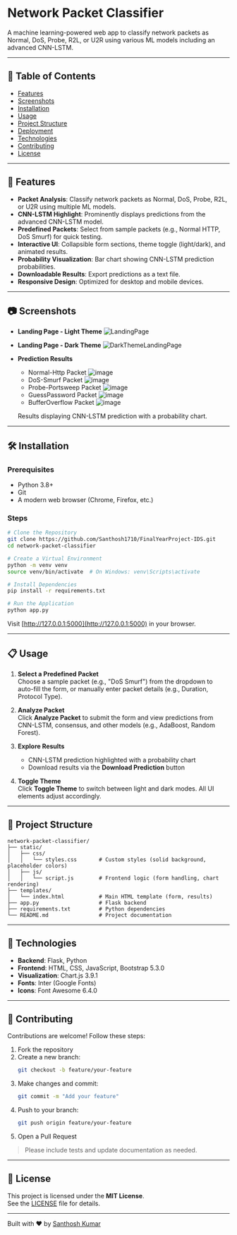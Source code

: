 # Network Packet Classifier

A machine learning-powered web app to classify network packets as Normal, DoS, Probe, R2L, or U2R using various ML models including an advanced CNN-LSTM.

---

## 📑 Table of Contents

- [Features](#features)  
- [Screenshots](#screenshots)  
- [Installation](#installation)  
- [Usage](#usage)  
- [Project Structure](#project-structure)  
- [Deployment](#deployment)  
- [Technologies](#technologies)  
- [Contributing](#contributing)  
- [License](#license)

---

## 🚀 Features

- **Packet Analysis**: Classify network packets as Normal, DoS, Probe, R2L, or U2R using multiple ML models.
- **CNN-LSTM Highlight**: Prominently displays predictions from the advanced CNN-LSTM model.
- **Predefined Packets**: Select from sample packets (e.g., Normal HTTP, DoS Smurf) for quick testing.
- **Interactive UI**: Collapsible form sections, theme toggle (light/dark), and animated results.
- **Probability Visualization**: Bar chart showing CNN-LSTM prediction probabilities.
- **Downloadable Results**: Export predictions as a text file.
- **Responsive Design**: Optimized for desktop and mobile devices.

---

## 📷 Screenshots

- **Landing Page - Light Theme**
  ![LandingPage](https://github.com/user-attachments/assets/50fab626-5dbe-4e02-9d94-a30dc7d7f78c)
- **Landing Page - Dark Theme**
![DarkThemeLandingPage](https://github.com/user-attachments/assets/579ab44b-786b-4e96-a828-b9f4ef92967c)

- **Prediction Results**  
  * Normal-Http Packet
    ![image](https://github.com/user-attachments/assets/a0846705-b552-43fd-931f-13967ed9112f)
  * DoS-Smurf Packet
    ![image](https://github.com/user-attachments/assets/d1009f93-89cd-4c50-bf0d-8bd6632f368d)
  * Probe-Portsweep Packet
    ![image](https://github.com/user-attachments/assets/b0da7497-f02d-4d31-a559-83d22c98559c)
  * GuessPassword Packet
    ![image](https://github.com/user-attachments/assets/bd633423-2547-41f4-9dc8-d0a78c90c7f9)
  * BufferOverflow Packet
    ![image](https://github.com/user-attachments/assets/529e9597-b79e-488c-9a38-e5e41b86a8b9)

  Results displaying CNN-LSTM prediction with a probability chart.  

---

## 🛠️ Installation

### Prerequisites

- Python 3.8+
- Git
- A modern web browser (Chrome, Firefox, etc.)

### Steps

```bash
# Clone the Repository
git clone https://github.com/Santhosh1710/FinalYearProject-IDS.git
cd network-packet-classifier

# Create a Virtual Environment
python -m venv venv
source venv/bin/activate  # On Windows: venv\Scripts\activate

# Install Dependencies
pip install -r requirements.txt

# Run the Application
python app.py
```

Visit [http://127.0.0.1:5000](http://127.0.0.1:5000) in your browser.

---

## 📋 Usage

1. **Select a Predefined Packet**  
   Choose a sample packet (e.g., "DoS Smurf") from the dropdown to auto-fill the form, or manually enter packet details (e.g., Duration, Protocol Type).

2. **Analyze Packet**  
   Click **Analyze Packet** to submit the form and view predictions from CNN-LSTM, consensus, and other models (e.g., AdaBoost, Random Forest).

3. **Explore Results**  
   - CNN-LSTM prediction highlighted with a probability chart  
   - Download results via the **Download Prediction** button

4. **Toggle Theme**  
   Click **Toggle Theme** to switch between light and dark modes. All UI elements adjust accordingly.

---

## 📁 Project Structure

```
network-packet-classifier/
├── static/
│   ├── css/
│   │   └── styles.css       # Custom styles (solid background, placeholder colors)
│   ├── js/
│   │   └── script.js        # Frontend logic (form handling, chart rendering)
├── templates/
│   └── index.html           # Main HTML template (form, results)
├── app.py                   # Flask backend
├── requirements.txt         # Python dependencies
└── README.md                # Project documentation
```

---

## 🧰 Technologies

- **Backend**: Flask, Python  
- **Frontend**: HTML, CSS, JavaScript, Bootstrap 5.3.0  
- **Visualization**: Chart.js 3.9.1  
- **Fonts**: Inter (Google Fonts)  
- **Icons**: Font Awesome 6.4.0  

---

## 🤝 Contributing

Contributions are welcome! Follow these steps:

1. Fork the repository  
2. Create a new branch:
   ```bash
   git checkout -b feature/your-feature
   ```
3. Make changes and commit:
   ```bash
   git commit -m "Add your feature"
   ```
4. Push to your branch:
   ```bash
   git push origin feature/your-feature
   ```
5. Open a Pull Request

> Please include tests and update documentation as needed.

---

## 📄 License

This project is licensed under the **MIT License**.  
See the [LICENSE](LICENSE) file for details.

---

Built with ❤️ by [Santhosh Kumar](https://github.com/Santhosh1710/)
